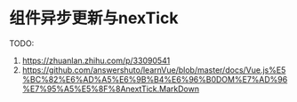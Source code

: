 # 组件异步更新与nexTick

TODO:

1. https://zhuanlan.zhihu.com/p/33090541
1. https://github.com/answershuto/learnVue/blob/master/docs/Vue.js%E5%BC%82%E6%AD%A5%E6%9B%B4%E6%96%B0DOM%E7%AD%96%E7%95%A5%E5%8F%8AnextTick.MarkDown
